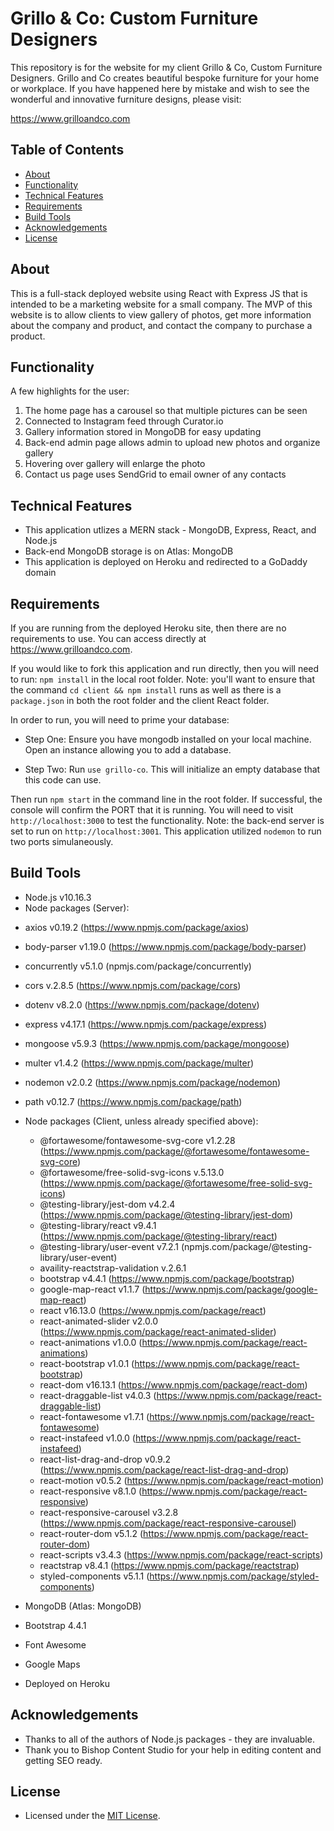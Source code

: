 # Grillo & Co: Custom Furniture Designers

This repository is for the website for my client Grillo & Co, Custom Furniture Designers. Grillo and Co creates beautiful bespoke furniture for your home or workplace. If you have happened here by mistake and wish to see the wonderful and innovative furniture designs, please visit:

https://www.grilloandco.com

## Table of Contents

- [About](#about)
- [Functionality](#functionality)
- [Technical Features](#technical-features)
- [Requirements](#requirements)
- [Build Tools](#build-tools)
- [Acknowledgements](#acknowledgements)
- [License](#license)

## About

This is a full-stack deployed website using React with Express JS that is intended to be a marketing website for a small company. The MVP of this website is to allow clients to view gallery of photos, get more information about the company and product, and contact the company to purchase a product.

## Functionality

A few highlights for the user:

1. The home page has a carousel so that multiple pictures can be seen
2. Connected to Instagram feed through Curator.io
3. Gallery information stored in MongoDB for easy updating
4. Back-end admin page allows admin to upload new photos and organize gallery
5. Hovering over gallery will enlarge the photo
6. Contact us page uses SendGrid to email owner of any contacts

## Technical Features

- This application utlizes a MERN stack - MongoDB, Express, React, and Node.js
- Back-end MongoDB storage is on Atlas: MongoDB
- This application is deployed on Heroku and redirected to a GoDaddy domain

## Requirements

If you are running from the deployed Heroku site, then there are no requirements to use. You can access directly at https://www.grilloandco.com.

If you would like to fork this application and run directly, then you will need to run:
`npm install`
in the local root folder. Note: you'll want to ensure that the command `cd client && npm install` runs as well as there is a `package.json` in both the root
folder and the client React folder.

In order to run, you will need to prime your database:

- Step One: Ensure you have mongodb installed on your local machine. Open an instance allowing you to add a database.

- Step Two: Run `use grillo-co`. This will initialize an empty database that this code can use.

Then run `npm start` in the command line in the root folder. If successful, the console will confirm the PORT that it is running. You will need to visit `http://localhost:3000` to test the functionality. Note: the back-end server is set to run on `http://localhost:3001`. This application utilized `nodemon` to run two ports
simulaneously.

## Build Tools

- Node.js v10.16.3
- Node packages (Server):

* axios v0.19.2 (https://www.npmjs.com/package/axios)

* body-parser v1.19.0 (https://www.npmjs.com/package/body-parser)
* concurrently v5.1.0 (npmjs.com/package/concurrently)
* cors v.2.8.5 (https://www.npmjs.com/package/cors)
* dotenv v8.2.0 (https://www.npmjs.com/package/dotenv)
* express v4.17.1 (https://www.npmjs.com/package/express)
* mongoose v5.9.3 (https://www.npmjs.com/package/mongoose)
* multer v1.4.2 (https://www.npmjs.com/package/multer)
* nodemon v2.0.2 (https://www.npmjs.com/package/nodemon)
* path v0.12.7 (https://www.npmjs.com/package/path)

* Node packages (Client, unless already specified above):

  - @fortawesome/fontawesome-svg-core v1.2.28 (https://www.npmjs.com/package/@fortawesome/fontawesome-svg-core)
  - @fortawesome/free-solid-svg-icons v.5.13.0 (https://www.npmjs.com/package/@fortawesome/free-solid-svg-icons)
  - @testing-library/jest-dom v4.2.4 (https://www.npmjs.com/package/@testing-library/jest-dom)
  - @testing-library/react v9.4.1 (https://www.npmjs.com/package/@testing-library/react)
  - @testing-library/user-event v7.2.1 (npmjs.com/package/@testing-library/user-event)
  - availity-reactstrap-validation v.2.6.1
  - bootstrap v4.4.1 (https://www.npmjs.com/package/bootstrap)
  - google-map-react v1.1.7 (https://www.npmjs.com/package/google-map-react)
  - react v16.13.0 (https://www.npmjs.com/package/react)
  - react-animated-slider v2.0.0 (https://www.npmjs.com/package/react-animated-slider)
  - react-animations v1.0.0 (https://www.npmjs.com/package/react-animations)
  - react-bootstrap v1.0.1 (https://www.npmjs.com/package/react-bootstrap)
  - react-dom v16.13.1 (https://www.npmjs.com/package/react-dom)
  - react-draggable-list v4.0.3 (https://www.npmjs.com/package/react-draggable-list)
  - react-fontawesome v1.7.1 (https://www.npmjs.com/package/react-fontawesome)
  - react-instafeed v1.0.0 (https://www.npmjs.com/package/react-instafeed)
  - react-list-drag-and-drop v0.9.2 (https://www.npmjs.com/package/react-list-drag-and-drop)
  - react-motion v0.5.2 (https://www.npmjs.com/package/react-motion)
  - react-responsive v8.1.0 (https://www.npmjs.com/package/react-responsive)
  - react-responsive-carousel v3.2.8 (https://www.npmjs.com/package/react-responsive-carousel)
  - react-router-dom v5.1.2 (https://www.npmjs.com/package/react-router-dom)
  - react-scripts v3.4.3 (https://www.npmjs.com/package/react-scripts)
  - reactstrap v8.4.1 (https://www.npmjs.com/package/reactstrap)
  - styled-components v5.1.1 (https://www.npmjs.com/package/styled-components)

* MongoDB (Atlas: MongoDB)
* Bootstrap 4.4.1
* Font Awesome
* Google Maps
* Deployed on Heroku

## Acknowledgements

- Thanks to all of the authors of Node.js packages - they are invaluable.
- Thank you to Bishop Content Studio for your help in editing content and getting SEO ready.

## License

- Licensed under the [MIT License](./LICENSE).
